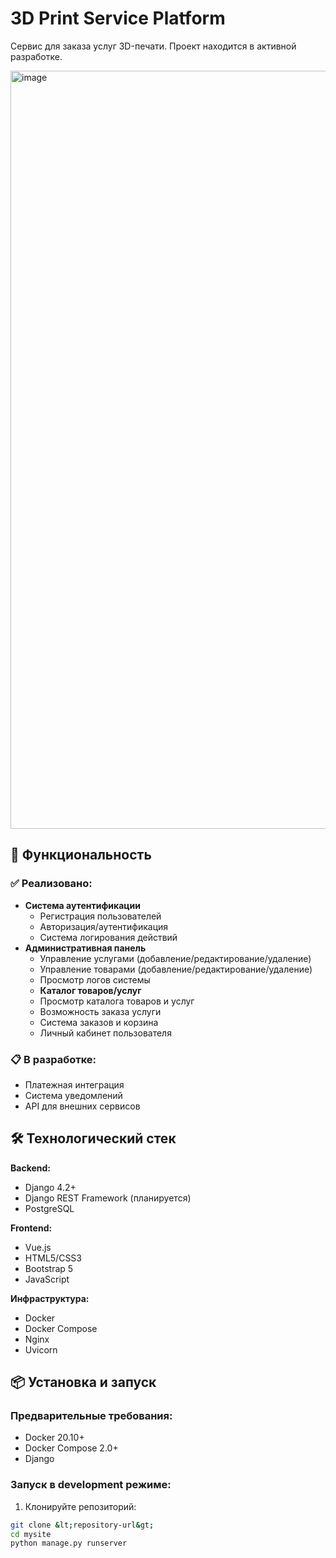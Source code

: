 # 3D Print Service Platform

Сервис для заказа услуг 3D-печати. Проект находится в активной разработке.

<img width="1294" height="1213" alt="image" src="https://github.com/user-attachments/assets/073999d5-6595-47bc-b729-798d8302232c" />


## 🚀 Функциональность

### ✅ Реализовано:
- **Система аутентификации**
  - Регистрация пользователей
  - Авторизация/аутентификация
  - Система логирования действий
- **Административная панель**
  - Управление услугами (добавление/редактирование/удаление)
  - Управление товарами (добавление/редактирование/удаление)
  - Просмотр логов системы
  - **Каталог товаров/услуг**
  - Просмотр каталога товаров и услуг
  - Возможность заказа услуги
  - Система заказов и корзина
  - Личный кабинет пользователя

### 📋 В разработке:
- Платежная интеграция
- Система уведомлений
- API для внешних сервисов

## 🛠 Технологический стек

**Backend:**
- Django 4.2+
- Django REST Framework (планируется)
- PostgreSQL

**Frontend:**
- Vue.js
- HTML5/CSS3
- Bootstrap 5
- JavaScript

**Инфраструктура:**
- Docker
- Docker Compose
- Nginx
- Uvicorn

## 📦 Установка и запуск

### Предварительные требования:
- Docker 20.10+
- Docker Compose 2.0+
- Django

### Запуск в development режиме:

1. Клонируйте репозиторий:
```bash
git clone &lt;repository-url&gt;
cd mysite
python manage.py runserver

